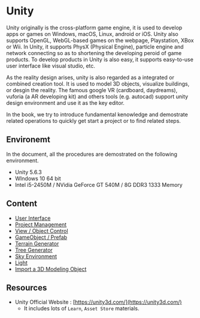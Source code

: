 # Unity



Unity originally is the cross-platform game engine, it is used to develop apps or games on Windows, macOS, Linux, android or iOS. Unity also supports OpenGL, WebGL-based games on the webpage, Playstation, XBox or Wii. In Unity, it supports PhysX (Physical Engine), particle engine and network connecting so as to shortening the developing peroid of game products. To develop products in Unity is also easy, it supports easy-to-use user interface like visual studio, etc.



As the reality design arises, unity is also regarded as a integrated or combined creation tool. It is used to model 3D objects, visualize buildings, or desgin the reality. The famous google VR (cardboard, daydreams), vuforia (a AR developing kit) and others tools (e.g. autocad) support unity design environment and use it as the key editor. 



In the book, we try to introduce fundamental kenowledge and demostrate related operations to quickly get start a project or to find related steps. 



## Environemt

In the document, all the procedures are demostrated on the following environment.

* Unity 5.6.3
* WIndows 10 64 bit
* Intel i5-2450M / NVidia GeForce GT 540M / 8G DDR3 1333 Memory





## Content

* [User Interface](ui.md)
* [Project Management](project_management.md)
* [View / Object Control](view_object_control.md)
* [GameObject / Prefab](gameobject_prefab.md)
* [Terrain Generator](terrain_generator.md)
* [Tree Generator](tree_generator.md)
* [Sky Environment](sky_environment.md)
* [Light](light.md)
* [Import a 3D Modeling Object](import_3d_objects.md)




## Resources

* Unity Official Website : [https://unity3d.com/](https://unity3d.com/)
  * It includes lots of `Learn`, `Asset Store` materials.